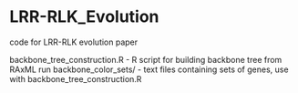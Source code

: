 # LRR-RLK_Evolution
code for LRR-RLK evolution paper

backbone_tree_construction.R - R script for building backbone tree from RAxML run
backbone_color_sets/ - text files containing sets of genes, use with backbone_tree_construction.R
